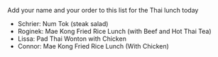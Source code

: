 Add your name and your order to this list for the Thai lunch today


* Schrier: Num Tok (steak salad)
* Roginek: Mae Kong Fried Rice Lunch (with Beef and Hot Thai Tea)
* Lissa: Pad Thai Wonton with Chicken
* Connor: Mae Kong Fried Rice Lunch (With Chicken)
